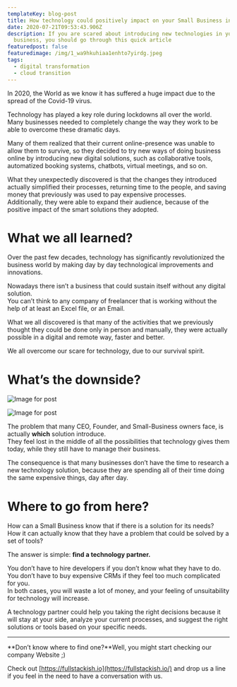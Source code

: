 ```yaml
---
templateKey: blog-post
title: How technology could positively impact on your Small Business in 2020
date: 2020-07-21T09:53:43.906Z
description: If you are scared about introducing new technologies in your
  business, you should go through this quick article
featuredpost: false
featuredimage: /img/1_wa9hkuhiaa1enhto7yirdg.jpeg
tags:
  - digital transformation
  - cloud transition
---
```

In 2020, the World as we know it has suffered a huge impact due to the spread of the Covid-19 virus.

Technology has played a key role during lockdowns all over the world.\
Many businesses needed to completely change the way they work to be able to overcome these dramatic days.

Many of them realized that their current online-presence was unable to allow them to survive, so they decided to try new ways of doing business online by introducing new digital solutions, such as collaborative tools, automatized booking systems, chatbots, virtual meetings, and so on.

What they unexpectedly discovered is that the changes they introduced actually simplified their processes, returning time to the people, and saving money that previously was used to pay expensive processes.\
Additionally, they were able to expand their audience, because of the positive impact of the smart solutions they adopted.

# What we all learned?

Over the past few decades, technology has significantly revolutionized the business world by making day by day technological improvements and innovations.

Nowadays there isn’t a business that could sustain itself without any digital solution.\
You can’t think to any company of freelancer that is working without the help of at least an Excel file, or an Email.

What we all discovered is that many of the activities that we previously thought they could be done only in person and manually, they were actually possible in a digital and remote way, faster and better.

We all overcome our scare for technology, due to our survival spirit.

# What’s the downside?

![Image for post](https://miro.medium.com/max/30/1*zolK8B6IshaYC0Y-0g2rHg.jpeg?q=20)

![Image for post](https://miro.medium.com/max/473/1*zolK8B6IshaYC0Y-0g2rHg.jpeg)

The problem that many CEO, Founder, and Small-Business owners face, is actually **which** solution introduce.\
They feel lost in the middle of all the possibilities that technology gives them today, while they still have to manage their business.

The consequence is that many businesses don’t have the time to research a new technology solution, because they are spending all of their time doing the same expensive things, day after day.

# Where to go from here?

How can a Small Business know that if there is a solution for its needs?\
How it can actually know that they have a problem that could be solved by a set of tools?

The answer is simple: **find a technology partner.**

You don’t have to hire developers if you don’t know what they have to do.\
You don’t have to buy expensive CRMs if they feel too much complicated for you.\
In both cases, you will waste a lot of money, and your feeling of unsuitability for technology will increase.

A technology partner could help you taking the right decisions because it will stay at your side, analyze your current processes, and suggest the right solutions or tools based on your specific needs.

- - -

**Don’t know where to find one?**Well, you might start checking our company Website ;)

Check out [https://fullstackish.io](https://fullstackish.io/) and drop us a line if you feel in the need to have a conversation with us.